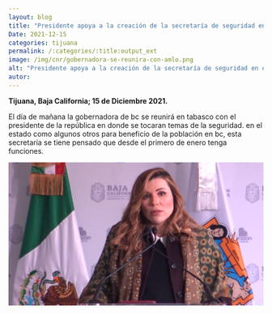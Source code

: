 ```yaml
---
layout: blog
title: "Presidente apoya a la creación de la secretaría de seguridad en el estado "
Date: 2021-12-15
categories: tijuana
permalink: /:categories/:title:output_ext
image: /img/cnr/gobernadora-se-reunira-con-amlo.png
alt: "Presidente apoya a la creación de la secretaría de seguridad en el estado "
autor:
---
```


**Tijuana, Baja California; 15 de Diciembre 2021.** 

El día de mañana la gobernadora de bc se reunirá en tabasco con el presidente de la república en donde se tocaran temas de la seguridad.
en el estado como algunos otros para beneficio de la población en bc, esta secretaría se tiene pensado que desde el primero de enero tenga funciones. 

<div id="carouselExampleSlidesOnly" class="carousel slide" data-ride="carousel">
  <div class="carousel-inner">
    <div class="carousel-item active">
       <img class="d-block w-100" src="/img/cnr/gobernadora-se-reunira-con-amlo.png" loading="lazy"  alt="Presidente apoya a la creación de la secretaría de seguridad en el estado ">
    </div>
  </div>
</div>